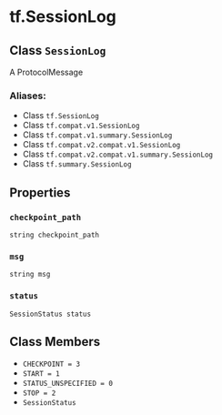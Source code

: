 <div itemscope itemtype="http://developers.google.com/ReferenceObject">
<meta itemprop="name" content="tf.SessionLog" />
<meta itemprop="path" content="Stable" />
<meta itemprop="property" content="checkpoint_path"/>
<meta itemprop="property" content="msg"/>
<meta itemprop="property" content="status"/>
<meta itemprop="property" content="CHECKPOINT"/>
<meta itemprop="property" content="START"/>
<meta itemprop="property" content="STATUS_UNSPECIFIED"/>
<meta itemprop="property" content="STOP"/>
<meta itemprop="property" content="SessionStatus"/>
</div>

# tf.SessionLog

## Class `SessionLog`

A ProtocolMessage



### Aliases:

* Class `tf.SessionLog`
* Class `tf.compat.v1.SessionLog`
* Class `tf.compat.v1.summary.SessionLog`
* Class `tf.compat.v2.compat.v1.SessionLog`
* Class `tf.compat.v2.compat.v1.summary.SessionLog`
* Class `tf.summary.SessionLog`

<!-- Placeholder for "Used in" -->


## Properties

<h3 id="checkpoint_path"><code>checkpoint_path</code></h3>

`string checkpoint_path`


<h3 id="msg"><code>msg</code></h3>

`string msg`


<h3 id="status"><code>status</code></h3>

`SessionStatus status`




## Class Members

* `CHECKPOINT = 3` <a id="CHECKPOINT"></a>
* `START = 1` <a id="START"></a>
* `STATUS_UNSPECIFIED = 0` <a id="STATUS_UNSPECIFIED"></a>
* `STOP = 2` <a id="STOP"></a>
* `SessionStatus` <a id="SessionStatus"></a>
